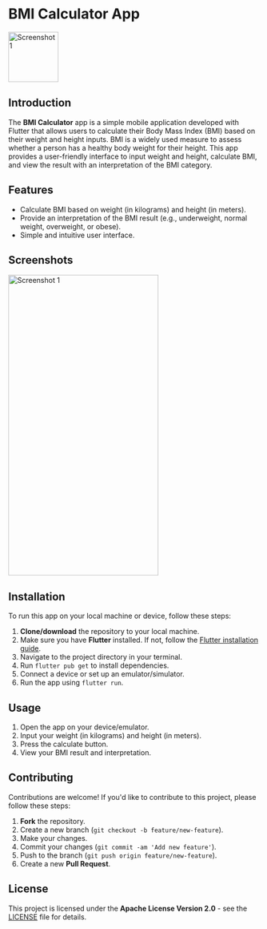 # BMI Calculator App

<img src="https://github.com/amroshehk/BMI-Calculator/assets/12536857/43e561fa-1362-4572-8c1c-c83c75ed6ef8" alt="Screenshot 1" width="100" height="100">

## Introduction
The **BMI Calculator** app is a simple mobile application developed with Flutter that allows users to calculate their Body Mass Index (BMI) based on their weight and height inputs. BMI is a widely used measure to assess whether a person has a healthy body weight for their height. This app provides a user-friendly interface to input weight and height, calculate BMI, and view the result with an interpretation of the BMI category.

## Features
- Calculate BMI based on weight (in kilograms) and height (in meters).
- Provide an interpretation of the BMI result (e.g., underweight, normal weight, overweight, or obese).
- Simple and intuitive user interface.

## Screenshots
<img src="https://github.com/amroshehk/BMI-Calculator/assets/12536857/a7b9d311-2e88-4ea7-b9a4-218a667bc8a7" alt="Screenshot 1" width="300" height="600">


## Installation
To run this app on your local machine or device, follow these steps:

1. **Clone/download** the repository to your local machine.
2. Make sure you have **Flutter** installed. If not, follow the [Flutter installation guide](https://flutter.dev/docs/get-started/install).
3. Navigate to the project directory in your terminal.
4. Run `flutter pub get` to install dependencies.
5. Connect a device or set up an emulator/simulator.
6. Run the app using `flutter run`.


## Usage
1. Open the app on your device/emulator.
2. Input your weight (in kilograms) and height (in meters).
3. Press the calculate button.
4. View your BMI result and interpretation.

## Contributing
Contributions are welcome! If you'd like to contribute to this project, please follow these steps:

1. **Fork** the repository.
2. Create a new branch (`git checkout -b feature/new-feature`).
3. Make your changes.
4. Commit your changes (`git commit -am 'Add new feature'`).
5. Push to the branch (`git push origin feature/new-feature`).
6. Create a new **Pull Request**.

## License
This project is licensed under the **Apache License Version 2.0** - see the [LICENSE](LICENSE) file for details.
